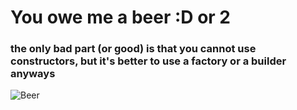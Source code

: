 # You owe me a beer :D or 2
### the only bad part (or good) is that you cannot use constructors, but it's better to use a factory or a builder anyways


![Beer](https://i.imgur.com/YLDhL28.png "Beer")